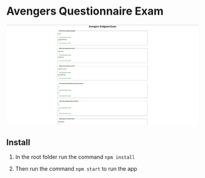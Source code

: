 # Avengers Questionnaire Exam

![Avengers Exam](/img/avengers-questionnaire.jpeg 'Avengers Exam')

## Install

1. In the root folder run the command `npm install`

2. Then run the command `npm start` to run the app
